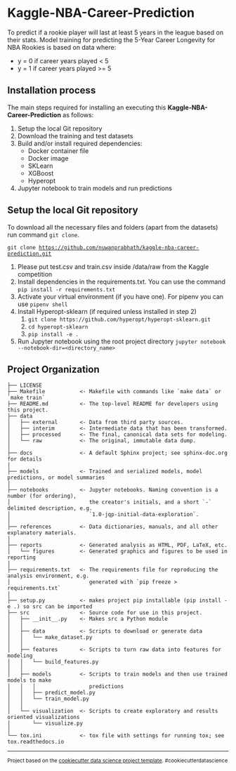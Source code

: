 Kaggle-NBA-Career-Prediction
==============================

To predict if a rookie player will last at least 5 years in the league based on their stats. Model training for predicting the 5-Year Career Longevity for NBA Rookies is based on data where:

- y = 0 if career years played < 5
- y = 1 if career years played >= 5

Installation process
------------

The main steps required for installing an executing this <b>Kaggle-NBA-Career-Prediction</b> as follows:

1. Setup the local Git repository
2. Download the training and test datasets
3. Build and/or install required dependencies:
   - Docker container file 
   - Docker image
   - SKLearn
   - XGBoost
   - Hyperopt
4. Jupyter notebook to train models and run predictions


Setup the local Git repository
------------

To download all the necessary files and folders (apart from the datasets) run command <code>git clone</code>.

<code>git clone https://github.com/nuwanprabhath/kaggle-nba-career-prediction.git</code>



1. Please put test.csv and train.csv inside /data/raw from the Kaggle competition 
2. Install dependencies in the requirements.txt. You can use the command `pip install -r requirements.txt`
3. Activate your virtual environment (if you have one). For pipenv you can use `pipenv shell`
5. Install Hyperopt-sklearn (if required unless installed in step 2)
   1. `git clone https://github.com/hyperopt/hyperopt-sklearn.git`
   2. `cd hyperopt-sklearn`
   3. `pip install -e .`
6. Run Jupyter notebook using the root project directory `jupyter notebook --notebook-dir=<directory_name>`


Project Organization
------------

    ├── LICENSE
    ├── Makefile           <- Makefile with commands like `make data` or `make train`
    ├── README.md          <- The top-level README for developers using this project.
    ├── data
    │   ├── external       <- Data from third party sources.
    │   ├── interim        <- Intermediate data that has been transformed.
    │   ├── processed      <- The final, canonical data sets for modeling.
    │   └── raw            <- The original, immutable data dump.
    │
    ├── docs               <- A default Sphinx project; see sphinx-doc.org for details
    │
    ├── models             <- Trained and serialized models, model predictions, or model summaries
    │
    ├── notebooks          <- Jupyter notebooks. Naming convention is a number (for ordering),
    │                         the creator's initials, and a short `-` delimited description, e.g.
    │                         `1.0-jqp-initial-data-exploration`.
    │
    ├── references         <- Data dictionaries, manuals, and all other explanatory materials.
    │
    ├── reports            <- Generated analysis as HTML, PDF, LaTeX, etc.
    │   └── figures        <- Generated graphics and figures to be used in reporting
    │
    ├── requirements.txt   <- The requirements file for reproducing the analysis environment, e.g.
    │                         generated with `pip freeze > requirements.txt`
    │
    ├── setup.py           <- makes project pip installable (pip install -e .) so src can be imported
    ├── src                <- Source code for use in this project.
    │   ├── __init__.py    <- Makes src a Python module
    │   │
    │   ├── data           <- Scripts to download or generate data
    │   │   └── make_dataset.py
    │   │
    │   ├── features       <- Scripts to turn raw data into features for modeling
    │   │   └── build_features.py
    │   │
    │   ├── models         <- Scripts to train models and then use trained models to make
    │   │   │                 predictions
    │   │   ├── predict_model.py
    │   │   └── train_model.py
    │   │
    │   └── visualization  <- Scripts to create exploratory and results oriented visualizations
    │       └── visualize.py
    │
    └── tox.ini            <- tox file with settings for running tox; see tox.readthedocs.io


--------

<p><small>Project based on the <a target="_blank" href="https://drivendata.github.io/cookiecutter-data-science/">cookiecutter data science project template</a>. #cookiecutterdatascience</small></p>
